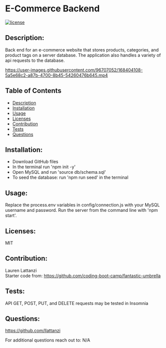 # E-Commerce Backend
  [![license](https://img.shields.io/badge/license-MIT-blue)](https://opensource.org/licenses/MIT) 

  ## Description:
  Back end for an e-commerce website that stores products, categories, and product tags on a server database. The application also handles a variety of api requests to the database.


https://user-images.githubusercontent.com/96707052/168404108-5a5e68c2-a87b-4700-8b45-54260476b645.mp4


  ## Table of Contents
  - [Description](#description)
  - [Installation](#installation)
  - [Usage](#usage)
  - [Licenses](#licenses)
  - [Contribution](#contribution)
  - [Tests](#tests)
  - [Questions](#questions)

  ## Installation:
  - Download GitHub files
  - In the terminal run 'npm init -y'
  - Open MySQL and run 'source db/schema.sql'
  - To seed the database: run 'npm run seed' in the terminal

  ## Usage:
  Replace the process.env variables in config/connection.js with your MySQL username and password. Run the server from the command line with 'npm start'.

  ## Licenses:
  MIT<br/>

  ## Contribution:
  Lauren Lattanzi<br/>
  Starter code from: https://github.com/coding-boot-camp/fantastic-umbrella

  ## Tests:
  API GET, POST, PUT, and DELETE requests may be tested in Insomnia

  ## Questions:
  https://github.com/llattanzi

  For additional questions reach out to: N/A
